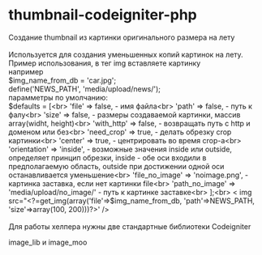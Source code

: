 thumbnail-codeigniter-php
=========================

Создание thumbnail из картинки оригинального размера на лету<br>
<br>
Используется для создания уменьшенных копий картинок на лету. <br>
Пример использования, в тег img вставляете картинку <br>
например <br>
$img_name_from_db = 'car.jpg'; <br>
define('NEWS_PATH', 'media/upload/news/');<br>
парамметры по умолчанию:<br>
$defaults = [<br>
                'file' => false, - имя файла<br>
                'path' => false, - путь к фалу<br>
        'size' => false, - размеры создаваемой картинки, массив array(widht, height)<br>
        'with_http' => false, - возвращать путь с http и доменом или без<br>
        'need_crop' => true, - делать обрезку crop картинки<br>
        'center' => true, - центрировать во время crop-a<br>
        'orientation' => 'inside', - возможные значения inside или outside, определяет принцип обрезки, inside - обе оси                                        входили в предполагаемую область, outside при достижении одной оси останавливается                                         уменьшение<br>
        'file_no_image' => 'noimage.png', - картинка заставка, если нет картинки file<br>
        'path_no_image' => 'media/upload/no_image/' - путь к картинке заставке<br>
    ];<br>
< img src="<?=get_img(array('file'=>$img_name_from_db, 'path'=>NEWS_PATH, 'size'=>array(100, 200)))?>' />
<br/>
<br/>
Для работы хелпера нужны две стандартные библиотеки Codeigniter <br/>

image_lib и image_moo

